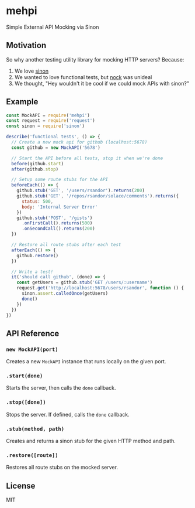 # mehpi
Simple External API Mocking via Sinon

## Motivation
So why another testing utility library for mocking HTTP servers? Because:

1. We love [sinon](https://npmjs.com/package/sinon)
2. We wanted to love functional tests, but [nock](https://npmjs.com/package/nock) was unideal
3. We thought, "Hey wouldn't it be cool if we could mock APIs with sinon?"

## Example
```js
const MockAPI = require('mehpi')
const request = require('request')
const sinon = require('sinon')

describe('functional tests', () => {
  // Create a new mock api for github (localhost:5678)
  const github = new MockAPI('5678')

  // Start the API before all tests, stop it when we're done
  before(github.start)
  after(github.stop)

  // Setup some route stubs for the API
  beforeEach(() => {
    github.stub('GET', '/users/rsandor').returns(200)
    github.stub('GET', '/repos/rsandor/solace/comments').returns({
      status: 500,
      body: 'Internal Server Error'
    })
    github.stub('POST', '/gists')
      .onFirstCall().returns(500)
      .onSecondCall().returns(200)
  })

  // Restore all route stubs after each test
  afterEach(() => {
    github.restore()
  })

  // Write a test!
  it('should call github', (done) => {
    const getUsers = github.stub('GET /users/:username')
    request.get('http://localhost:5678/users/rsandor', function () {
      sinon.assert.calledOnce(getUsers)
      done()
    })
  })
})
```

## API Reference

### `new MockAPI(port)`
Creates a new `MockAPI` instance that runs locally on the given port.

### `.start(done)`
Starts the server, then calls the `done` callback.

### `.stop([done])`
Stops the server. If defined, calls the `done` callback.

### `.stub(method, path)`
Creates and returns a sinon stub for the given HTTP method and path.

### `.restore([route])`
Restores all route stubs on the mocked server.

## License
MIT
